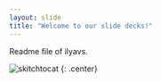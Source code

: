 ```yaml
---
layout: slide
title: "Welcome to our slide decks!"
---
```


Readme file of ilyavs.

![skitchtocat](https://octodex.github.com/images/droidtocat.png)
{: .center}
